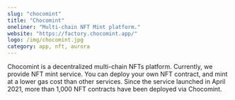 ```yaml
---
slug: "chocomint"
title: "Chocomint"
oneliner: "Multi-chain NFT Mint platform."
website: "https://factory.chocomint.app/"
logo: /img/chocomint.jpg
category: app, nft, aurora
---
```


Chocomint is a decentralized multi-chain NFTs platform. Currently, we provide NFT mint service. You can deploy your own NFT contract, and mint at a lower gas cost than other services. Since the service launched in April 2021, more than 1,000 NFT contracts have been deployed via Chocomint.
